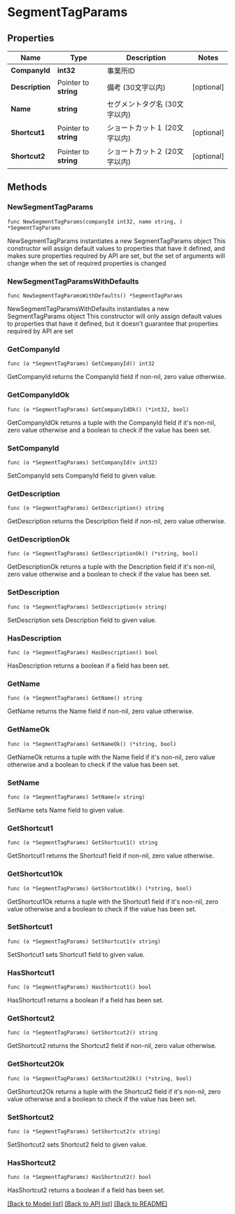 # SegmentTagParams

## Properties

Name | Type | Description | Notes
------------ | ------------- | ------------- | -------------
**CompanyId** | **int32** | 事業所ID | 
**Description** | Pointer to **string** | 備考 (30文字以内) | [optional] 
**Name** | **string** | セグメントタグ名 (30文字以内) | 
**Shortcut1** | Pointer to **string** | ショートカット１ (20文字以内) | [optional] 
**Shortcut2** | Pointer to **string** | ショートカット２ (20文字以内) | [optional] 

## Methods

### NewSegmentTagParams

`func NewSegmentTagParams(companyId int32, name string, ) *SegmentTagParams`

NewSegmentTagParams instantiates a new SegmentTagParams object
This constructor will assign default values to properties that have it defined,
and makes sure properties required by API are set, but the set of arguments
will change when the set of required properties is changed

### NewSegmentTagParamsWithDefaults

`func NewSegmentTagParamsWithDefaults() *SegmentTagParams`

NewSegmentTagParamsWithDefaults instantiates a new SegmentTagParams object
This constructor will only assign default values to properties that have it defined,
but it doesn't guarantee that properties required by API are set

### GetCompanyId

`func (o *SegmentTagParams) GetCompanyId() int32`

GetCompanyId returns the CompanyId field if non-nil, zero value otherwise.

### GetCompanyIdOk

`func (o *SegmentTagParams) GetCompanyIdOk() (*int32, bool)`

GetCompanyIdOk returns a tuple with the CompanyId field if it's non-nil, zero value otherwise
and a boolean to check if the value has been set.

### SetCompanyId

`func (o *SegmentTagParams) SetCompanyId(v int32)`

SetCompanyId sets CompanyId field to given value.


### GetDescription

`func (o *SegmentTagParams) GetDescription() string`

GetDescription returns the Description field if non-nil, zero value otherwise.

### GetDescriptionOk

`func (o *SegmentTagParams) GetDescriptionOk() (*string, bool)`

GetDescriptionOk returns a tuple with the Description field if it's non-nil, zero value otherwise
and a boolean to check if the value has been set.

### SetDescription

`func (o *SegmentTagParams) SetDescription(v string)`

SetDescription sets Description field to given value.

### HasDescription

`func (o *SegmentTagParams) HasDescription() bool`

HasDescription returns a boolean if a field has been set.

### GetName

`func (o *SegmentTagParams) GetName() string`

GetName returns the Name field if non-nil, zero value otherwise.

### GetNameOk

`func (o *SegmentTagParams) GetNameOk() (*string, bool)`

GetNameOk returns a tuple with the Name field if it's non-nil, zero value otherwise
and a boolean to check if the value has been set.

### SetName

`func (o *SegmentTagParams) SetName(v string)`

SetName sets Name field to given value.


### GetShortcut1

`func (o *SegmentTagParams) GetShortcut1() string`

GetShortcut1 returns the Shortcut1 field if non-nil, zero value otherwise.

### GetShortcut1Ok

`func (o *SegmentTagParams) GetShortcut1Ok() (*string, bool)`

GetShortcut1Ok returns a tuple with the Shortcut1 field if it's non-nil, zero value otherwise
and a boolean to check if the value has been set.

### SetShortcut1

`func (o *SegmentTagParams) SetShortcut1(v string)`

SetShortcut1 sets Shortcut1 field to given value.

### HasShortcut1

`func (o *SegmentTagParams) HasShortcut1() bool`

HasShortcut1 returns a boolean if a field has been set.

### GetShortcut2

`func (o *SegmentTagParams) GetShortcut2() string`

GetShortcut2 returns the Shortcut2 field if non-nil, zero value otherwise.

### GetShortcut2Ok

`func (o *SegmentTagParams) GetShortcut2Ok() (*string, bool)`

GetShortcut2Ok returns a tuple with the Shortcut2 field if it's non-nil, zero value otherwise
and a boolean to check if the value has been set.

### SetShortcut2

`func (o *SegmentTagParams) SetShortcut2(v string)`

SetShortcut2 sets Shortcut2 field to given value.

### HasShortcut2

`func (o *SegmentTagParams) HasShortcut2() bool`

HasShortcut2 returns a boolean if a field has been set.


[[Back to Model list]](../README.md#documentation-for-models) [[Back to API list]](../README.md#documentation-for-api-endpoints) [[Back to README]](../README.md)


